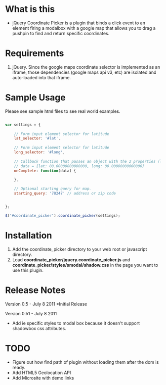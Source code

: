 What is this
===============================================
- jQuery Coordinate Picker is a plugin that binds a click event to an element firing a modalbox with a google map that allows you to drag a pushpin to find and return specific coordinates.

Requirements
===============================================
1.  jQuery.  Since the google maps coordinate selector is implemented as an iframe, those dependencies (google maps api v3, etc) are isolated and auto-loaded into that iframe.  

Sample Usage
===============================================
Please see sample html files to see real world examples.

```javascript

var settings = {
	
	// Form input element selector for latitude
	lat_selector: '#lat',
	
	// Form input element selector for latitude
	long_selector: '#long',
	
	// Callback function that passes an object with the 2 properties (lat, long) in decimal format.
	// data = {lat: 00.00000000000000, long: 00.00000000000000}
	onComplete: function(data) {
		
	},

	// Optional starting query for map.
	starting_query: '78247' // address or zip code


};

$('#coordinate_picker').coordinate_picker(settings);

```

Installation
===============================================
1.  Add the coordinate_picker directory to your web root or javascript directory.
2.  Load **coordinate_picker/jquery.coordinate_picker.js** and **coordinate_picker/styles/smodal/shadow.css** in the page you want to use this plugin.

Release Notes
===============================================
Version 0.5 - July 8 2011
*Initial Release

Version 0.51 - July 8 2011
* Add ie specific styles to modal box because it doesn't support shadowbox css attributes.

TODO
===============================================
* Figure out how find path of plugin without loading them after the dom is ready.
* Add HTML5 Geolocation API
* Add Microsite with demo links
